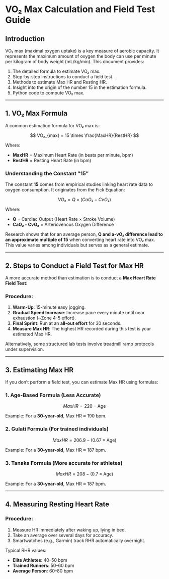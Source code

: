 # VO₂ Max Calculation and Field Test Guide

## Introduction
VO₂ max (maximal oxygen uptake) is a key measure of aerobic capacity. It represents the maximum amount of oxygen the body can use per minute per kilogram of body weight (mL/kg/min). This document provides:

1. The detailed formula to estimate VO₂ max.
2. Step-by-step instructions to conduct a field test.
3. Methods to estimate Max HR and Resting HR.
4. Insight into the origin of the number 15 in the estimation formula.
5. Python code to compute VO₂ max.

---

## 1. VO₂ Max Formula
A common estimation formula for VO₂ max is:

$$
VO₂_{max} = 15 \times \frac{MaxHR}{RestHR}
$$

Where:
- **MaxHR** = Maximum Heart Rate (in beats per minute, bpm)
- **RestHR** = Resting Heart Rate (in bpm)

### Understanding the Constant "15"
The constant **15** comes from empirical studies linking heart rate data to oxygen consumption. It originates from the Fick Equation:

$$
VO₂ = Q \times (CaO₂ - CvO₂)
$$

Where:
- **Q** = Cardiac Output (Heart Rate × Stroke Volume)
- **CaO₂ - CvO₂** = Arteriovenous Oxygen Difference

Research shows that for an average person, **Q and a-vO₂ difference lead to an approximate multiple of 15** when converting heart rate into VO₂ max. This value varies among individuals but serves as a general estimate.

---

## 2. Steps to Conduct a Field Test for Max HR
A more accurate method than estimation is to conduct a **Max Heart Rate Field Test**:

### **Procedure:**
1. **Warm-Up**: 15-minute easy jogging.
2. **Gradual Speed Increase**: Increase pace every minute until near exhaustion (~Zone 4-5 effort).
3. **Final Sprint**: Run at an **all-out effort** for 30 seconds.
4. **Measure Max HR**: The highest HR recorded during this test is your estimated Max HR.

Alternatively, some structured lab tests involve treadmill ramp protocols under supervision.

---

## 3. Estimating Max HR
If you don’t perform a field test, you can estimate Max HR using formulas:

### **1. Age-Based Formula** (Less Accurate)

$$
Max HR = 220 - \text{Age}
$$

Example: For a **30-year-old**, Max HR ≈ 190 bpm.

### **2. Gulati Formula** (For trained individuals)

$$
Max HR = 206.9 - (0.67 \times \text{Age})
$$

Example: For a **30-year-old**, Max HR ≈ 187 bpm.

### **3. Tanaka Formula** (More accurate for athletes)
$$
Max HR = 208 - (0.7 \times \text{Age})
$$

Example: For a **30-year-old**, Max HR ≈ 187 bpm.

---

## 4. Measuring Resting Heart Rate
### **Procedure:**
1. Measure HR immediately after waking up, lying in bed.
2. Take an average over several days for accuracy.
3. Smartwatches (e.g., Garmin) track RHR automatically overnight.

Typical RHR values:
- **Elite Athletes**: 40–50 bpm
- **Trained Runners**: 50–60 bpm
- **Average Person**: 60–80 bpm

